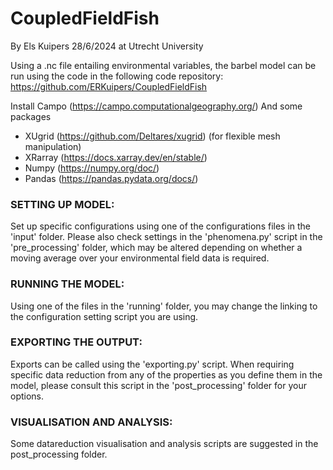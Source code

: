 # CoupledFieldFish
 
By Els Kuipers 28/6/2024 at Utrecht University

Using a .nc file entailing environmental variables, the barbel model can be run using the code in the following code repository: 
https://github.com/ERKuipers/CoupledFieldFish

Install Campo (https://campo.computationalgeography.org/)
And some packages 
- XUgrid (https://github.com/Deltares/xugrid) (for flexible mesh manipulation)
- XRarray (https://docs.xarray.dev/en/stable/) 
- Numpy (https://numpy.org/doc/)
- Pandas (https://pandas.pydata.org/docs/)

### SETTING UP MODEL:
Set up specific configurations using one of the configurations files in the 'input' folder. Please also check settings in the 'phenomena.py' script in the 'pre_processing' folder, 
which may be altered depending on whether a moving average over your environmental field data is required.

### RUNNING THE MODEL: 
Using one of the files in the 'running' folder, you may change the linking to the configuration setting script you are using.

### EXPORTING THE OUTPUT: 
Exports can be called using the 'exporting.py' script. When requiring specific data reduction from any of the properties as you define them in the model, 
please consult this script in the 'post_processing' folder for your options. 

### VISUALISATION AND ANALYSIS:
Some datareduction visualisation and analysis scripts are suggested in the post_processing folder.
